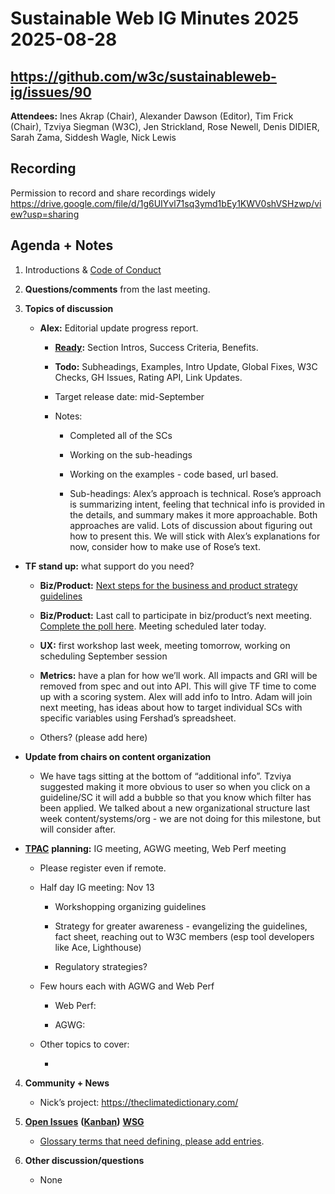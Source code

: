 # Sustainable Web IG Minutes 2025 2025-08-28

## https://github.com/w3c/sustainableweb-ig/issues/90

**Attendees:**  Ines Akrap (Chair), Alexander Dawson (Editor), Tim Frick (Chair), Tzviya Siegman (W3C), Jen Strickland, Rose Newell, Denis DIDIER, Sarah Zama, Siddesh Wagle, Nick Lewis


## Recording
Permission to record and share recordings widely
https://drive.google.com/file/d/1g6UIYvl71sq3ymd1bEy1KWV0shVSHzwp/view?usp=sharing


## Agenda + Notes

1. Introductions & [Code of Conduct](https://www.w3.org/policies/code-of-conduct/)

2. **Questions/comments** from the last meeting.

3. **Topics of discussion**

   - **Alex:** Editorial update progress report.

     - [**Ready**](https://github.com/w3c/sustainableweb-wsg/pulls)**:** Section Intros, Success Criteria, Benefits.

     - **Todo:** Subheadings, Examples, Intro Update, Global Fixes, W3C Checks, GH Issues, Rating API, Link Updates.

     - Target release date: mid-September

     - Notes:

       - Completed all of the SCs

       - Working on the sub-headings

       - Working on the examples - code based, url based.

       - Sub-headings: Alex’s approach is technical. Rose’s approach is summarizing intent, feeling that technical info is provided in the details, and summary makes it more approachable. Both approaches are valid. Lots of discussion about figuring out how to present this. We will stick with Alex’s explanations for now, consider how to make use of Rose’s text.

- **TF stand up:** what support do you need?

  - **Biz/Product:** [Next steps for the business and product strategy guidelines](https://github.com/w3c/sustainableweb-ig/issues/91)

  - **Biz/Product:** Last call to participate in biz/product’s next meeting. [Complete the poll here](https://savvycal.com/p/timfrick/35f48f81). Meeting scheduled later today.

  - **UX:** first workshop last week, meeting tomorrow, working on scheduling September session

  - **Metrics:** have a plan for how we’ll work. All impacts and GRI will be removed from spec and out into API. This will give TF time to come up with a scoring system. Alex will add info to Intro. Adam will join next meeting, has ideas about how to target individual SCs with specific variables using Fershad’s spreadsheet.

  - Others? (please add here)

- **Update from chairs on content organization**

  - We have tags sitting at the bottom of “additional info”. Tzviya suggested making it more obvious to user so when you click on a guideline/SC it will add a bubble so that you know which filter has been applied. We talked about a new organizational structure last week content/systems/org - we are not doing for this milestone, but will consider after.

- [**TPAC**](https://www.w3.org/2025/11/TPAC/) **planning:** IG meeting, AGWG meeting, Web Perf meeting

  - Please register even if remote.

  - Half day IG meeting: Nov 13

    - Workshopping organizing guidelines

    - Strategy for greater awareness - evangelizing the guidelines, fact sheet, reaching out to W3C members (esp tool developers like Ace, Lighthouse)

    - Regulatory strategies?

  - Few hours each with AGWG and Web Perf

    - Web Perf:

    - AGWG:

  - Other topics to cover:

    -

4. **Community + News**

   - Nick’s project: <https://theclimatedictionary.com/>

5. [****Open Issues****](https://github.com/w3c/sustainableweb-ig/issues) **(**[****Kanban****](https://github.com/orgs/w3c/projects/198)**)** [****WSG****](https://github.com/w3c/sustainableweb-wsg)

   - [Glossary terms that need defining, please add entries](https://github.com/w3c/sustainableweb-wsg/issues/106).

6. **Other discussion/questions**

   - None
